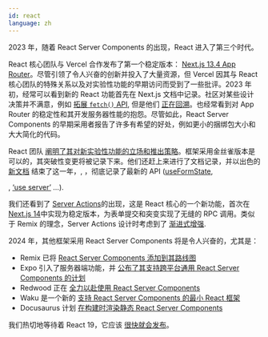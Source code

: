 ```yaml
---
id: react
language: zh
---
```


2023 年，随着 React Server Components 的出现，React 进入了第三个时代。

React 核心团队与 Vercel 合作发布了第一个稳定版本： [Next.js 13.4 App Router](https://nextjs.org/blog/next-13-4)。尽管引领了令人兴奋的创新并投入了大量资源，但 Vercel 因其与 React 核心团队的特殊关系以及对实验性功能的早期访问而受到了一些批评。2023 年初，经常可以看到新的 React 功能首先在 Next.js 文档中记录。社区对某些设计决策并不满意，例如 [拓展 `fetch()` API](https://nextjs.org/docs/app/api-reference/functions/fetch), 但是他们 [正在回溯](https://twitter.com/leeerob/status/1733154383410684148)。也经常看到对 App Router 的稳定性和其开发服务器性能的抱怨。尽管如此，React Server Components 的早期采用者报告了许多有希望的好处，例如更小的捆绑包大小和大大简化的代码。

React 团队 [阐明了其对新实验性功能的立场和推出策略](https://react.dev/blog/2023/05/03/react-canaries)。框架采用金丝雀版本是可以的，其突破性变更将被记录下来。他们还赶上来进行了文档记录，并以出色的 [新文档](https://github.com/reactwg/server-components/discussions/7) 结束了这一年，, ，彻底记录了最新的 API ([useFormState](https://react.dev/reference/react-dom/hooks/useFormState), [<form>](https://react.dev/reference/react-dom/components/form), [‘use server’](https://react.dev/reference/react/use-server) ...).

我们还看到了 [Server Actions](https://react.dev/reference/react-dom/components/form#handle-form-submission-with-a-server-action)的出现，这是 React 核心的一个新功能，首次在 [Next.js 14](https://nextjs.org/blog/next-14)中实现为稳定版本，为表单提交和突变实现了无缝的 RPC 调用。类似于 Remix 的理念，Server Actions 设计时考虑到了 [渐进式增强](https://react.dev/reference/react-dom/components/form#display-a-form-submission-error-without-javascript).

2024 年，其他框架采用 React Server Components 将是令人兴奋的，尤其是：

- Remix 已将 [React Server Components 添加到其路线图](https://twitter.com/ryanflorence/status/1729274387671760936)
- Expo 引入了服务器端功能，并 [公布了其支持跨平台通用 React Server Components 的计划](https://blog.expo.dev/expo-router-v3-beta-is-now-available-eab52baf1e3e)
- Redwood 正在 [全力以赴使用 React Server Components](https://tom.preston-werner.com/2023/05/30/redwoods-next-epoch-all-in-on-rsc)
- Waku 是一个新的 [支持 React Server Components 的最小 React 框架](https://waku.gg/blog/introducing-waku)
- Docusaurus 计划 [在构建时渲染静态 React Server Components](https://github.com/facebook/docusaurus/issues/9089)

我们热切地等待着 React 19，它应该 [很快就会发布](https://twitter.com/acdlite/status/1719474730363662473)。
